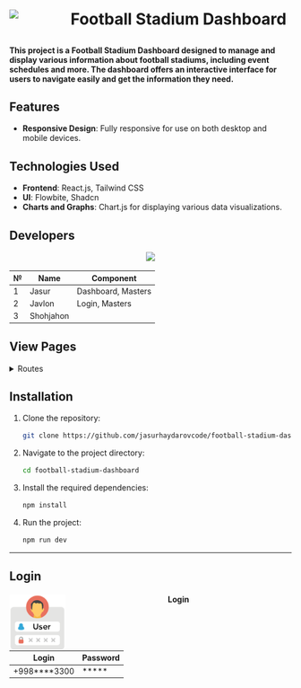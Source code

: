 <div align="center">
<!-- <h1 align="center">Football Stadium Dashboard</h1> -->

<img align=left src="https://cdn-icons-png.flaticon.com/512/6820/6820955.png" width="100">

<h1>Football Stadium Dashboard</h1>

</div>

## 
##
#### This project is a **Football Stadium Dashboard** designed to manage and display various information about football stadiums, including event schedules and more. The dashboard offers an interactive interface for users to navigate easily and get the information they need.

## Features

- **Responsive Design**: Fully responsive for use on both desktop and mobile devices.

## Technologies Used

- **Frontend**: React.js, Tailwind CSS
- **UI**: Flowbite, Shadcn
- **Charts and Graphs**: Chart.js for displaying various data visualizations.

## Developers
<p align="center">
  <a href="https://github.com/jasurhaydarovcode/football-stadium-dashboard/graphs/contributors">
    <img src="https://contrib.rocks/image?repo=jasurhaydarovcode/football-stadium-dashboard">
  </a>
</p>

|  №  |      Name     |     Component     |
|-----|---------------|-------------------|
|  1  |   Jasur       | Dashboard, Masters |
|  2  |   Javlon      | Login, Masters  |
|  3  |   Shohjahon   ||

## View Pages
<details>
    <summary>
        Routes
    </summary>

 1. Login
    ![Login Walper](.github/present/login.png)
 2. Dashboard
    ![Banner Dashboard](.github/present/dashboard.png)
    
</details>


## Installation

1. Clone the repository:

   ```bash
   git clone https://github.com/jasurhaydarovcode/football-stadium-dashboard.git
   ```

2. Navigate to the project directory:

    ```bash
    cd football-stadium-dashboard
    ```

3. Install the required dependencies:

    ```bash
    npm install
    ```

4. Run the project:
    ```bash
    npm run dev
    ```


---

## Login

<div align=center>
<img align="left" src=".github/user-loginpng.png" width="100px">
<h4>Login</h4> 

| Login | Password |
| ----- | -------- |
| +998****3300 | ***** |
</div>